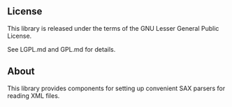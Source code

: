 ## License

This library is released under the terms of the GNU Lesser General Public
License.

See LGPL.md and GPL.md for details.

## About

This library provides components for setting up convenient SAX parsers for
reading XML files.
